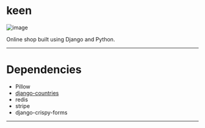 # keen

![image](https://user-images.githubusercontent.com/47457848/133989155-0cc45c0c-8a76-47e0-b105-34aa5cc46623.png)

Online shop built using Django and Python.
<hr>
<h1>Dependencies</h1>
<ul>
  <li>Pillow</li>
  <li><a href="https://github.com/SmileyChris/django-countries/#installation">django-countries</a></li>
  <li>redis</li>
  <li>stripe</li>
  <li>django-crispy-forms</li>
 </ul>
<hr>
